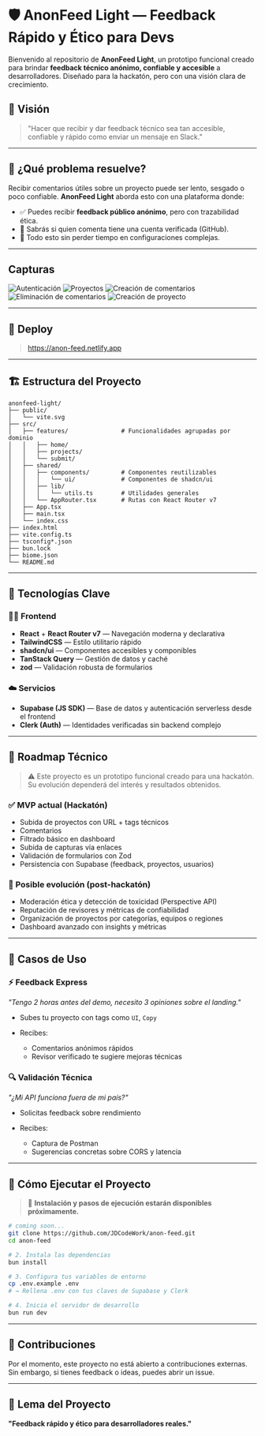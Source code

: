 # 🛡️ AnonFeed Light — Feedback Rápido y Ético para Devs

Bienvenido al repositorio de **AnonFeed Light**, un prototipo funcional creado para brindar **feedback técnico anónimo, confiable y accesible** a desarrolladores. Diseñado para la hackatón, pero con una visión clara de crecimiento.

## 🌟 Visión

> "Hacer que recibir y dar feedback técnico sea tan accesible, confiable y rápido como enviar un mensaje en Slack."

---

## 🧩 ¿Qué problema resuelve?

Recibir comentarios útiles sobre un proyecto puede ser lento, sesgado o poco confiable. **AnonFeed Light** aborda esto con una plataforma donde:

* ✅ Puedes recibir **feedback público anónimo**, pero con trazabilidad ética.
* 🧠 Sabrás si quien comenta tiene una cuenta verificada (GitHub).
* 🚀 Todo esto sin perder tiempo en configuraciones complejas.

---

## Capturas 

![Autenticación](https://github.com/user-attachments/assets/e9b0c767-ca9a-461e-b60a-a6a5513d9e54)
![Proyectos](https://github.com/user-attachments/assets/fb7bc61b-0987-4ccd-a7a8-42ff6a84f45f)
![Creación de comentarios](https://github.com/user-attachments/assets/a29725fe-fc41-40b5-9d7b-20c4e9c8e297)
![Eliminación de comentarios](https://github.com/user-attachments/assets/a2b95a98-3dd4-419e-960f-645791dcac24)
![Creación de proyecto](https://github.com/user-attachments/assets/ee1ce094-9352-4559-bf10-9830bd59739f)

---

## 🔗 Deploy

> https://anon-feed.netlify.app

---

## 🏗️ Estructura del Proyecto

```
anonfeed-light/
├── public/
│   └── vite.svg
├── src/
│   ├── features/               # Funcionalidades agrupadas por dominio
│   │   ├── home/
│   │   ├── projects/
│   │   └── submit/
│   ├── shared/
│   │   ├── components/         # Componentes reutilizables
│   │   │   └── ui/             # Componentes de shadcn/ui
│   │   ├── lib/
│   │   │   └── utils.ts        # Utilidades generales
│   │   └── AppRouter.tsx       # Rutas con React Router v7
│   ├── App.tsx
│   ├── main.tsx
│   └── index.css
├── index.html
├── vite.config.ts
├── tsconfig*.json
├── bun.lock
├── biome.json
└── README.md
```

---

## 🚀 Tecnologías Clave

### 🧑‍💻 Frontend

* **React** + **React Router v7** — Navegación moderna y declarativa
* **TailwindCSS** — Estilo utilitario rápido
* **shadcn/ui** — Componentes accesibles y componibles
* **TanStack Query** — Gestión de datos y caché
* **zod** — Validación robusta de formularios

### ☁️ Servicios

* **Supabase (JS SDK)** — Base de datos y autenticación serverless desde el frontend
* **Clerk (Auth)** — Identidades verificadas sin backend complejo

---

## 📌 Roadmap Técnico

> ⚠️ Este proyecto es un prototipo funcional creado para una hackatón. Su evolución dependerá del interés y resultados obtenidos.

### ✅ MVP actual (Hackatón)

* Subida de proyectos con URL + tags técnicos
* Comentarios 
* Filtrado básico en dashboard
* Subida de capturas vía enlaces
* Validación de formularios con Zod
* Persistencia con Supabase (feedback, proyectos, usuarios)

### 🧪 Posible evolución (post-hackatón)

* Moderación ética y detección de toxicidad (Perspective API)
* Reputación de revisores y métricas de confiabilidad
* Organización de proyectos por categorías, equipos o regiones
* Dashboard avanzado con insights y métricas

---

## 🎯 Casos de Uso

### ⚡ Feedback Express

*"Tengo 2 horas antes del demo, necesito 3 opiniones sobre el landing."*

* Subes tu proyecto con tags como `UI`, `Copy`
* Recibes:

  * Comentarios anónimos rápidos
  * Revisor verificado te sugiere mejoras técnicas

### 🔍 Validación Técnica

*"¿Mi API funciona fuera de mi país?"*

* Solicitas feedback sobre rendimiento
* Recibes:

  * Captura de Postman
  * Sugerencias concretas sobre CORS y latencia

---

## 🧪 Cómo Ejecutar el Proyecto

> 🔧 **Instalación y pasos de ejecución estarán disponibles próximamente.**

```bash
# coming soon...
git clone https://github.com/JDCodeWork/anon-feed.git
cd anon-feed

# 2. Instala las dependencias
bun install

# 3. Configura tus variables de entorno
cp .env.example .env
# → Rellena .env con tus claves de Supabase y Clerk

# 4. Inicia el servidor de desarrollo
bun run dev
```

---

## 🤝 Contribuciones

Por el momento, este proyecto no está abierto a contribuciones externas. Sin embargo, si tienes feedback o ideas, puedes abrir un issue.

---


## 🧠 Lema del Proyecto

**"Feedback rápido y ético para desarrolladores reales."**
